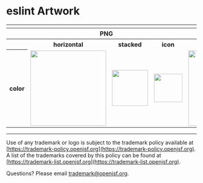 # eslint Artwork

<table>
    <tr>
    	<th colspan="7"></th>
    </tr>
    <tr>
        <th width="120"></th>
        <th colspan="3">PNG</th>
        <th colspan="3">SVG</th>
    </tr>
    <tr>
        <th width="120"></th>
        <th>horizontal</th>
        <th>stacked</th>
        <th>icon</th>
        <th>horizontal</th>
        <th>stacked</th>
        <th>icon</th>
    </tr>
    <tr>
        <th>color</th>
        <td><img src="./eslint-logo-horizontal-color.png" width="200"></td>
        <td><img src="./eslint-logo-stacked-color.png" width="95"></td>
        <td><img src="./eslint-icon-color.png" width="75"></td>
        <td><img src="./eslint-logo-horizontal-color.svg" width="200"></td>
        <td><img src="./eslint-logo-stacked-color.svg" width="95"></td>
        <td><img src="./eslint-icon-color.svg" width="75"></td>    </tr>
    </tr>
</table>

---

Use of any trademark or logo is subject to the trademark policy available at [https://trademark-policy.openjsf.org](https://trademark-policy.openjsf.org). A list of the trademarks covered by this policy can be found at [https://trademark-list.openjsf.org](https://trademark-list.openjsf.org).

Questions? Please email [trademark@openjsf.org](mailto:trademark@openjsf.org).
